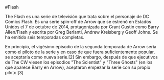 #Flash

The Flash es una serie de televisión que trata sobre el personaje de DC Comics Flash. Es una serie spin-off de Arrow que se estrenó en Estados Unidos el 7 de octubre de 2014, protagonizada por Grant Gustin como Barry Allen/Flash y escrita por Greg Berlanti, Andrew Kreisberg y Geoff Johns. Se ha emitido seis temporadas completas.

En principio, el vigésimo episodio de la segunda temporada de Arrow sería como el piloto de la serie y en caso de que fuera suficientemente popular, se aceptaría como nueva serie.[2] Sin embargo, después de que ejecutivos de The CW viesen los episodios "The Scientist" y "Three Ghosts" (en los que aparece Barry en Arrow), aceptaron empezar la serie con su propio piloto.[3]
